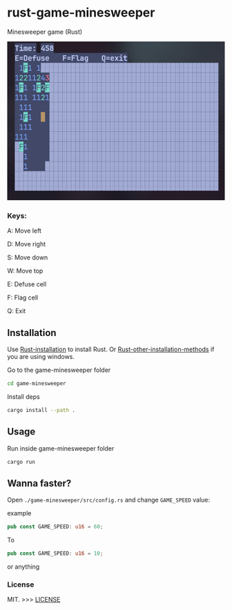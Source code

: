 # rust-game-minesweeper

Minesweeper game (Rust)

![Minesweeper!](./readme-contents/imgs/ss-1.png)

### Keys:

A: Move left

D: Move right

S: Move down

W: Move top

E: Defuse cell

F: Flag cell

Q: Exit

## Installation

Use [Rust-installation](https://doc.rust-lang.org/cargo/getting-started/installation.html) to install Rust.
Or [Rust-other-installation-methods](https://forge.rust-lang.org/infra/other-installation-methods.html) if you are using windows.

Go to the game-minesweeper folder

```bash
cd game-minesweeper
```

Install deps

```bash
cargo install --path .
```

## Usage

Run inside game-minesweeper folder

```bash
cargo run
```

## Wanna faster?

Open `./game-minesweeper/src/config.rs` and change `GAME_SPEED` value:

example

```rust
pub const GAME_SPEED: u16 = 60;
```

To

```rust
pub const GAME_SPEED: u16 = 10;
```

or anything

### License

MIT. >>> [LICENSE](LICENSE)
